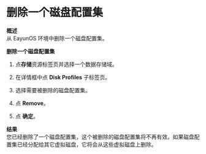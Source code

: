 # 删除一个磁盘配置集

**概述**<br/>
从 EayunOS 环境中删除一个磁盘配置集。

**删除一个磁盘配置集**

1. 点**存储**资源标签页并选择一个数据存储域。

1. 在详情框中点 **Disk Profiles** 子标签页。

1. 选择需要被删除的磁盘配置集。

1. 点 **Remove**。

1. 点 **确定**。

**结果**<br/>
您已经删除了一个磁盘配置集，这个被删除的磁盘配置集将不再有效。如果磁盘配置集已经分配给其它虚拟磁盘，它将会从这些虚拟磁盘上删除。
